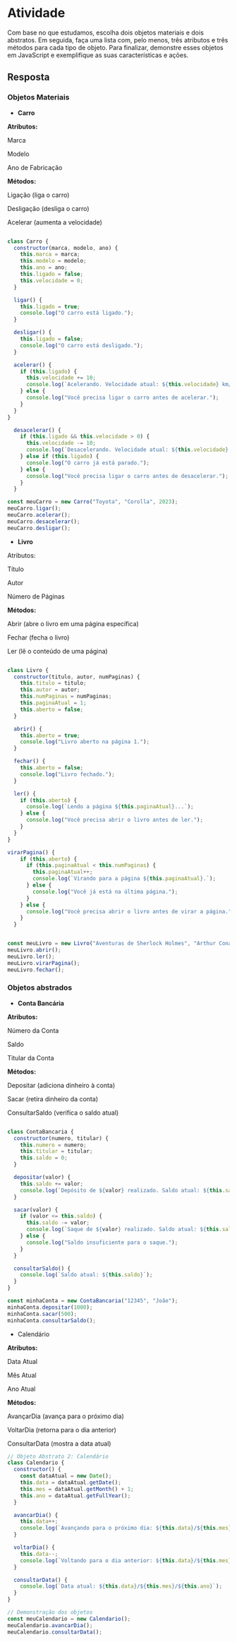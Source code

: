 # Atividade

Com base no que estudamos, escolha dois objetos materiais e dois abstratos. Em seguida, faça uma lista com, pelo menos, três
atributos e três métodos para cada tipo de objeto. Para finalizar, demonstre esses objetos em JavaScript e exemplifique as suas
características e ações.

## Resposta

### Objetos Materiais

-  **Carro**

**Atributos:**

Marca

Modelo

Ano de Fabricação

**Métodos:**

Ligação (liga o carro)

Desligação (desliga o carro)

Acelerar (aumenta a velocidade)

``` javascript

class Carro {
  constructor(marca, modelo, ano) {
    this.marca = marca;
    this.modelo = modelo;
    this.ano = ano;
    this.ligado = false;
    this.velocidade = 0;
  }

  ligar() {
    this.ligado = true;
    console.log("O carro está ligado.");
  }

  desligar() {
    this.ligado = false;
    console.log("O carro está desligado.");
  }

  acelerar() {
    if (this.ligado) {
      this.velocidade += 10;
      console.log(`Acelerando. Velocidade atual: ${this.velocidade} km/h`);
    } else {
      console.log("Você precisa ligar o carro antes de acelerar.");
    }
  }
}

  desacelerar() {
    if (this.ligado && this.velocidade > 0) {
      this.velocidade -= 10;
      console.log(`Desacelerando. Velocidade atual: ${this.velocidade} km/h`);
    } else if (this.ligado) {
      console.log("O carro já está parado.");
    } else {
      console.log("Você precisa ligar o carro antes de desacelerar.");
    }
  }

const meuCarro = new Carro("Toyota", "Corolla", 2023);
meuCarro.ligar();
meuCarro.acelerar();
meuCarro.desacelerar();
meuCarro.desligar();
``` 


- **Livro**

Atributos:

Título

Autor

Número de Páginas

**Métodos:**

Abrir (abre o livro em uma página específica)

Fechar (fecha o livro)

Ler (lê o conteúdo de uma página)

``` javascript

class Livro {
  constructor(titulo, autor, numPaginas) {
    this.titulo = titulo;
    this.autor = autor;
    this.numPaginas = numPaginas;
    this.paginaAtual = 1;
    this.aberto = false;
  }

  abrir() {
    this.aberto = true;
    console.log("Livro aberto na página 1.");
  }

  fechar() {
    this.aberto = false;
    console.log("Livro fechado.");
  }

  ler() {
    if (this.aberto) {
      console.log(`Lendo a página ${this.paginaAtual}...`);
    } else {
      console.log("Você precisa abrir o livro antes de ler.");
    }
  }
}

virarPagina() {
    if (this.aberto) {
      if (this.paginaAtual < this.numPaginas) {
        this.paginaAtual++;
        console.log(`Virando para a página ${this.paginaAtual}.`);
      } else {
        console.log("Você já está na última página.");
      }
    } else {
      console.log("Você precisa abrir o livro antes de virar a página.");
    }
  }


const meuLivro = new Livro("Aventuras de Sherlock Holmes", "Arthur Conan Doyle", 300);
meuLivro.abrir();
meuLivro.ler();
meuLivro.virarPagina();
meuLivro.fechar();
``` 
### Objetos abstrados

- **Conta Bancária**

**Atributos:**

Número da Conta

Saldo

Titular da Conta

**Métodos:**

Depositar (adiciona dinheiro à conta)

Sacar (retira dinheiro da conta)

ConsultarSaldo (verifica o saldo atual)

``` javascript

class ContaBancaria {
  constructor(numero, titular) {
    this.numero = numero;
    this.titular = titular;
    this.saldo = 0;
  }

  depositar(valor) {
    this.saldo += valor;
    console.log(`Depósito de ${valor} realizado. Saldo atual: ${this.saldo}`);
  }

  sacar(valor) {
    if (valor <= this.saldo) {
      this.saldo -= valor;
      console.log(`Saque de ${valor} realizado. Saldo atual: ${this.saldo}`);
    } else {
      console.log("Saldo insuficiente para o saque.");
    }
  }

  consultarSaldo() {
    console.log(`Saldo atual: ${this.saldo}`);
  }
}

const minhaConta = new ContaBancaria("12345", "João");
minhaConta.depositar(1000);
minhaConta.sacar(500);
minhaConta.consultarSaldo();
``` 

- Calendário

**Atributos:**

Data Atual

Mês Atual

Ano Atual

**Métodos:**

AvançarDia (avança para o próximo dia)

VoltarDia (retorna para o dia anterior)

ConsultarData (mostra a data atual)

``` javascript
// Objeto Abstrato 2: Calendário
class Calendario {
  constructor() {
    const dataAtual = new Date();
    this.data = dataAtual.getDate();
    this.mes = dataAtual.getMonth() + 1;
    this.ano = dataAtual.getFullYear();
  }

  avancarDia() {
    this.data++;
    console.log(`Avançando para o próximo dia: ${this.data}/${this.mes}/${this.ano}`);
  }

  voltarDia() {
    this.data--;
    console.log(`Voltando para o dia anterior: ${this.data}/${this.mes}/${this.ano}`);
  }

  consultarData() {
    console.log(`Data atual: ${this.data}/${this.mes}/${this.ano}`);
  }
}

// Demonstração dos objetos
const meuCalendario = new Calendario();
meuCalendario.avancarDia();
meuCalendario.consultarData();
``` 
